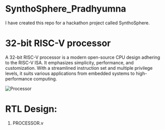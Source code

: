 # SynthoSphere_Pradhyumna
I have created this repo for a hackathon project called SynthoSphere.

# 32-bit RISC-V processor 
A 32-bit RISC-V processor is a modern open-source CPU design adhering to the RISC-V ISA. It emphasizes simplicity, performance, and customization.
With a streamlined instruction set and multiple privilege levels, it suits various applications from embedded systems to high-performance computing.

![Processor](https://github.com/PradhyumnaVA/SynthoSphere_Pradhyumna/assets/137704414/dcc5ef7f-33b6-440e-a59f-aba015e16b2a)

# RTL Design:
1. PROCESSOR.v

    



